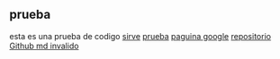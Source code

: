 ## prueba


esta es una prueba de codigo
[sirve](https://ahrefs.com/es/broken-link-checker)
[prueba](https://ahrefs.com/es/broken-link)
[paguina google](https://www.google.com/)
[repositorio Github md invalido ](https://github.com/Dahiana-moreno/DEV007-md-link)